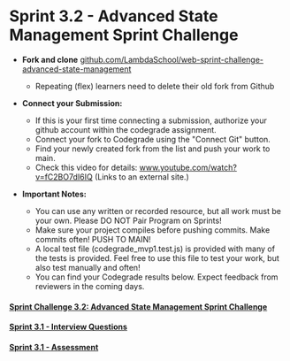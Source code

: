 #   Sprint 3.2 - Advanced State Management Sprint Challenge

- **Fork and clone** [github.com/LambdaSchool/web-sprint-challenge-advanced-state-management](https://github.com/bloominstituteoftechnology/web-sprint-challenge-advanced-state-management)

  - Repeating (flex) learners need to delete their old fork from Github

- **Connect your Submission:**

  - If this is your first time connecting a submission, authorize your github account within the codegrade assignment.
  - Connect your fork to Codegrade using the "Connect Git" button.
  - Find your newly created fork from the list and push your work to main.
  - Check this video for details: www.youtube.com/watch?v=fC2BO7dI6IQ (Links to an external site.)

- **Important Notes:**

  - You can use any written or recorded resource, but all work must be your own. Please DO NOT Pair Program on Sprints!
  - Make sure your project compiles before pushing commits. Make commits often! PUSH TO MAIN!
  - A local test file (codegrade_mvp1.test.js) is provided with many of the tests is provided. Feel free to use this file to test your work, but also test manually and often!
  - You can find your Codegrade results below. Expect feedback from reviewers in the coming days.

#### [Sprint Challenge 3.2: Advanced State Management Sprint Challenge](./solution/README.md)

#### [Sprint 3.1 - Interview Questions](./solution/interview_answers.md)

#### [Sprint 3.1 - Assessment](./Assessment.md)